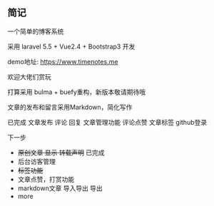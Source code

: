 ## 简记

一个简单的博客系统

采用 laravel 5.5 + Vue2.4 + Bootstrap3 开发

demo地址: https://www.timenotes.me

欢迎大佬们赏玩


打算采用 bulma + buefy重构，新版本敬请期待哦


文章的发布和留言采用Markdown，简化写作

已完成 文章发布 评论 回复  文章管理功能
评论点赞 文章标签 github登录

下一步 

- ~~原创文章 显示 转载声明~~ 已完成
- 后台访客管理
- ~~标签功能~~
- 文章点赞，打赏功能
- markdown文章 导入导出 导出
- more

